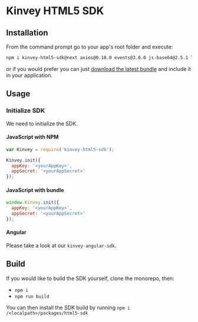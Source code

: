 # Kinvey HTML5 SDK

## Installation

From the command prompt go to your app's root folder and execute:

```bash
npm i kinvey-html5-sdk@next axios@0.18.0 events@3.0.0 js-base64@2.5.1 lodash@4.17.11 loglevel@1.6.1 loglevel-plugin-prefix@0.8.4 p-queue@4.0.0 pubnub@4.23.0 rxjs@6.4.0 sift@7.0.1 tslib@1.9.3 url@0.11.0 url-join@4.0.0
```

or if you would prefer you can just [download the latest bundle](https://download.kinvey.com/js/kinvey-html5-sdk-3.13.0-next.27.js) and include it in your application.

## Usage

### Initialize SDK

We need to initialize the SDK.

#### JavaScript with NPM
```js
var Kinvey = require('kinvey-html5-sdk');

Kinvey.init({
  appKey: '<yourAppKey>',
  appSecret: '<yourAppSecret>'
});
```

#### JavaScript with bundle
```js
window.Kinvey.init({
  appKey: '<yourAppKey>',
  appSecret: '<yourAppSecret>'
});
```

#### Angular
Please take a look at our `kinvey-angular-sdk`.

## Build

If you would like to build the SDK yourself, clone the monorepo, then:
- `npm i`
- `npm run build`

You can then install the SDK build by running `npm i /<localpath>/packages/html5-sdk`

